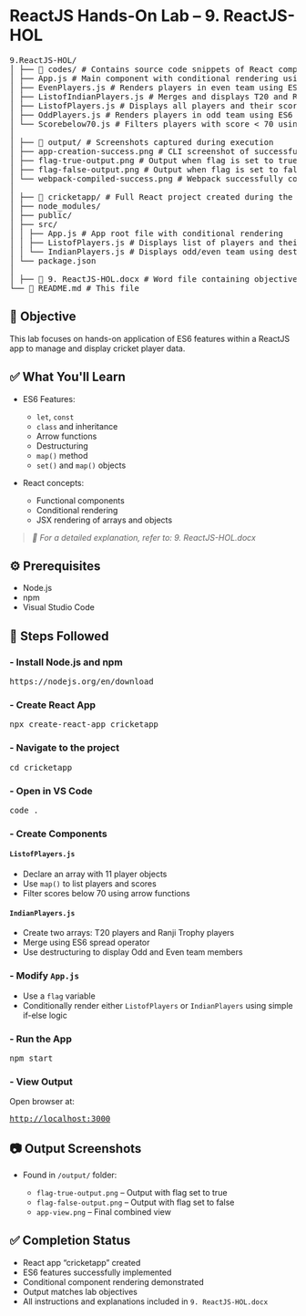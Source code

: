 # ReactJS Hands-On Lab – 9. ReactJS-HOL

<pre>9.ReactJS-HOL/ 
│ ├── 📂 codes/ # Contains source code snippets of React components 
│ ├── App.js # Main component with conditional rendering using flag 
│ ├── EvenPlayers.js # Renders players in even team using ES6 destructuring 
│ ├── ListofIndianPlayers.js # Merges and displays T20 and Ranji players 
│ ├── ListofPlayers.js # Displays all players and their scores using map() 
│ ├── OddPlayers.js # Renders players in odd team using ES6 destructuring 
│ └── Scorebelow70.js # Filters players with score < 70 using arrow functions 
│
│ ├── 📂 output/ # Screenshots captured during execution 
│ ├── app-creation-success.png # CLI screenshot of successful app creation 
│ ├── flag-true-output.png # Output when flag is set to true 
│ ├── flag-false-output.png # Output when flag is set to false 
│ └── webpack-compiled-success.png # Webpack successfully compiled the app 
│
│ ├── 📂 cricketapp/ # Full React project created during the lab 
│ ├── node_modules/ 
│ ├── public/ 
│ ├── src/ 
│ │ ├── App.js # App root file with conditional rendering 
│ │ ├── ListofPlayers.js # Displays list of players and their scores 
│ │ └── IndianPlayers.js # Displays odd/even team using destructuring 
│ └── package.json 
│
│ ├── 📄 9. ReactJS-HOL.docx # Word file containing objective answers and instructions 
└── 📄 README.md # This file</pre>

## 📌 Objective

This lab focuses on hands-on application of ES6 features within a ReactJS app to manage and display cricket player data.

## ✅ What You'll Learn

* ES6 Features:

  * `let`, `const`
  * `class` and inheritance
  * Arrow functions
  * Destructuring
  * `map()` method
  * `set()` and `map()` objects

* React concepts:

  * Functional components
  * Conditional rendering
  * JSX rendering of arrays and objects

> *📝 For a detailed explanation, refer to: 9. ReactJS-HOL.docx*

## ⚙️ Prerequisites

* Node.js
* npm
* Visual Studio Code

## 🚀 Steps Followed

### - Install Node.js and npm

<pre>https://nodejs.org/en/download</pre>

### - Create React App

<pre>npx create-react-app cricketapp</pre>

### - Navigate to the project

<pre>cd cricketapp</pre>

### - Open in VS Code

<pre>code .</pre>

### - Create Components

#### `ListofPlayers.js`

* Declare an array with 11 player objects
* Use `map()` to list players and scores
* Filter scores below 70 using arrow functions

#### `IndianPlayers.js`

* Create two arrays: T20 players and Ranji Trophy players
* Merge using ES6 spread operator
* Use destructuring to display Odd and Even team members

### - Modify `App.js`

* Use a `flag` variable
* Conditionally render either `ListofPlayers` or `IndianPlayers` using simple if-else logic

### - Run the App

<pre>npm start</pre>

### - View Output

Open browser at: <pre>[http://localhost:3000](http://localhost:3000)</pre>

## 📷 Output Screenshots

* Found in `/output/` folder:

  * `flag-true-output.png` – Output with flag set to true
  * `flag-false-output.png` – Output with flag set to false
  * `app-view.png` – Final combined view

## ✅ Completion Status

* React app “cricketapp” created
* ES6 features successfully implemented
* Conditional component rendering demonstrated
* Output matches lab objectives
* All instructions and explanations included in `9. ReactJS-HOL.docx`

